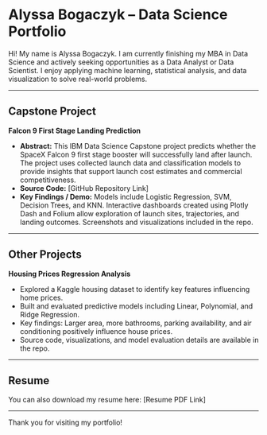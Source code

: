 # Alyssa Bogaczyk – Data Science Portfolio

Hi! My name is Alyssa Bogaczyk. I am currently finishing my MBA in Data Science and actively seeking opportunities as a Data Analyst or Data Scientist. I enjoy applying machine learning, statistical analysis, and data visualization to solve real-world problems.

---

## Capstone Project

**Falcon 9 First Stage Landing Prediction**  
- **Abstract:** This IBM Data Science Capstone project predicts whether the SpaceX Falcon 9 first stage booster will successfully land after launch. The project uses collected launch data and classification models to provide insights that support launch cost estimates and commercial competitiveness.  
- **Source Code:** [GitHub Repository Link]  
- **Key Findings / Demo:** Models include Logistic Regression, SVM, Decision Trees, and KNN. Interactive dashboards created using Plotly Dash and Folium allow exploration of launch sites, trajectories, and landing outcomes. Screenshots and visualizations included in the repo.

---

## Other Projects

**Housing Prices Regression Analysis**  
- Explored a Kaggle housing dataset to identify key features influencing home prices.  
- Built and evaluated predictive models including Linear, Polynomial, and Ridge Regression.  
- Key findings: Larger area, more bathrooms, parking availability, and air conditioning positively influence house prices.  
- Source code, visualizations, and model evaluation details are available in the repo.

---

## Resume

You can also download my resume here: [Resume PDF Link]

---

Thank you for visiting my portfolio!
